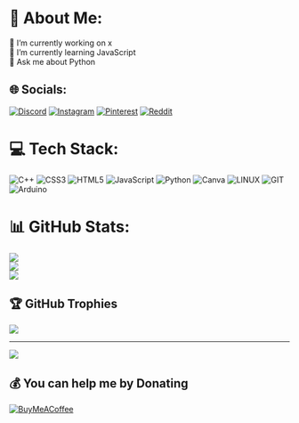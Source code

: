 # 💫 About Me:
🔭 I’m currently working on x<br>🌱 I’m currently learning JavaScript<br>💬 Ask me about Python<br>


## 🌐 Socials:
[![Discord](https://img.shields.io/badge/Discord-%237289DA.svg?logo=discord&logoColor=white)]([https://discord.gg/https://discord.gg/gCwTe8y2Fa) [![Instagram](https://img.shields.io/badge/Instagram-%23E4405F.svg?logo=Instagram&logoColor=white)](https://instagram.com/yasin_gokbulak)  [![Pinterest](https://img.shields.io/badge/Pinterest-%23E60023.svg?logo=Pinterest&logoColor=white)](https://pinterest.com/gokbulakyasin) [![Reddit](https://img.shields.io/badge/Reddit-%23FF4500.svg?logo=Reddit&logoColor=white)](https://reddit.com/user/YasinGokbulak) 

# 💻 Tech Stack:
![C++](https://img.shields.io/badge/c++-%2300599C.svg?style=flat&logo=c%2B%2B&logoColor=white) ![CSS3](https://img.shields.io/badge/css3-%231572B6.svg?style=flat&logo=css3&logoColor=white) ![HTML5](https://img.shields.io/badge/html5-%23E34F26.svg?style=flat&logo=html5&logoColor=white) ![JavaScript](https://img.shields.io/badge/javascript-%23323330.svg?style=flat&logo=javascript&logoColor=%23F7DF1E) ![Python](https://img.shields.io/badge/python-3670A0?style=flat&logo=python&logoColor=ffdd54) ![Canva](https://img.shields.io/badge/Canva-%2300C4CC.svg?style=flat&logo=Canva&logoColor=white) ![LINUX](https://img.shields.io/badge/Linux-FCC624?style=flat&logo=linux&logoColor=black) ![GIT](https://img.shields.io/badge/Git-fc6d26?style=flat&logo=git&logoColor=white) ![Arduino](https://img.shields.io/badge/-Arduino-00979D?style=flat&logo=Arduino&logoColor=white)
# 📊 GitHub Stats:
![](https://github-readme-stats.vercel.app/api?username=YasinGokbulak&theme=merko&hide_border=false&include_all_commits=true&count_private=false)<br/>
![](https://github-readme-streak-stats.herokuapp.com/?user=YasinGokbulak&theme=merko&hide_border=false)<br/>
![](https://github-readme-stats.vercel.app/api/top-langs/?username=YasinGokbulak&theme=merko&hide_border=false&include_all_commits=true&count_private=false&layout=compact)

## 🏆 GitHub Trophies
![](https://github-profile-trophy.vercel.app/?username=YasinGokbulak&theme=matrix&no-frame=false&no-bg=false&margin-w=4)

---
[![](https://visitcount.itsvg.in/api?id=YasinGokbulak&icon=0&color=0)](https://visitcount.itsvg.in)

  ## 💰 You can help me by Donating
  [![BuyMeACoffee](https://img.shields.io/badge/Buy%20Me%20a%20Coffee-ffdd00?style=for-the-badge&logo=buy-me-a-coffee&logoColor=black)](https://buymeacoffee.com/yasingkblk) 

  
